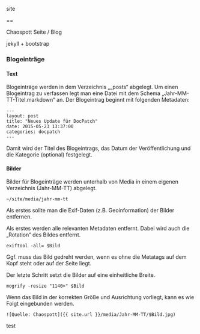 site

==

Chaospott Seite / Blog


jekyll + bootstrap

### Blogeinträge
#### Text
Blogeinträge werden in dem Verzeichnis „_posts“ abgelegt. Um einen Blogeintrag zu verfassen legt man eine Datei mit dem Schema „Jahr-MM-TT-Titel.markdown“ an. Der Blogeintrag beginnt mit folgenden Metadaten:
<pre><code>---
layout: post
title: "Neues Update für DocPatch"
date: 2015-05-23 13:37:00
categories: docpatch
---</code></pre>
Damit wird der Titel des Blogeintrags, das Datum der Veröffentlichung und die Kategorie (optional) festgelegt. 

#### Bilder
Bilder für Blogeinträge werden unterhalb von Media in einem eigenen Verzeichnis (Jahr-MM-TT) abgelegt. 

<pre><code>~/site/media/jahr-mm-tt
</code></pre>

Als erstes sollte man die Exif-Daten (z.B. Geoinformation) der Bilder entfernen. 

Als erstes werden alle relevanten Metadaten entfernt. Dabei wird auch die „Rotation“ des Bildes entfernt.
<pre><code>exiftool -all= $Bild
</code></pre>

Ggf. muss das Bild gedreht werden, wenn es ohne die Metatags auf dem Kopf steht oder auf der Seite liegt.

Der letzte Schritt setzt die Bilder auf eine einheitliche Breite.
<pre><code>mogrify -resize "1140>" $Bild
</code></pre>

Wenn das Bild in der korrekten Größe und Ausrichtung vorliegt, kann es wie Folgt eingebunden werden.
<pre><code>![Quelle: Chaospott]({{ site.url }}/media/Jahr-MM-TT/$Bild.jpg)
</code></pre>

test
